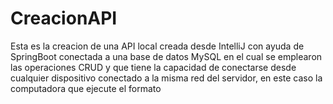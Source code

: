 # CreacionAPI
Esta es la creacion de una API local creada desde IntelliJ con ayuda de SpringBoot conectada a una base de datos MySQL en el cual se emplearon las operaciones CRUD y que tiene la capacidad de conectarse desde cualquier dispositivo conectado a la misma red del servidor, en este caso la computadora que ejecute el formato
